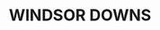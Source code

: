 ---
lastmod: '2025-04-06T06:05:20+00:00'
latitude: -33.466271
layout: suburb
longitude: 150.88744
postcode: '2756'
state: NSW
title: WINDSOR DOWNS
url: /nsw/windsor-downs/
---